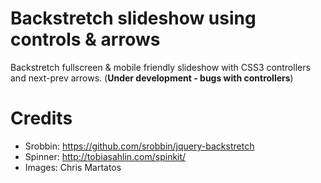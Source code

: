Backstretch slideshow using controls & arrows
=============================================

Backstretch fullscreen & mobile friendly slideshow with CSS3 controllers and next-prev arrows. (**Under development - bugs with controllers**)


Credits
=============================================

 - Srobbin: https://github.com/srobbin/jquery-backstretch
 - Spinner: http://tobiasahlin.com/spinkit/
 - Images: Chris Martatos
